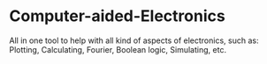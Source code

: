# Computer-aided-Electronics
All in one tool to help with all kind of aspects of electronics, such as: Plotting, Calculating, Fourier, Boolean logic, Simulating, etc.